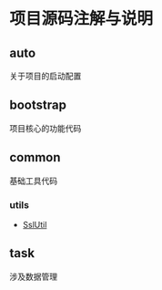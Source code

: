 # 项目源码注解与说明



## auto

关于项目的启动配置

## bootstrap

项目核心的功能代码

## common

基础工具代码

### utils

- [SslUtil]()

## task

涉及数据管理